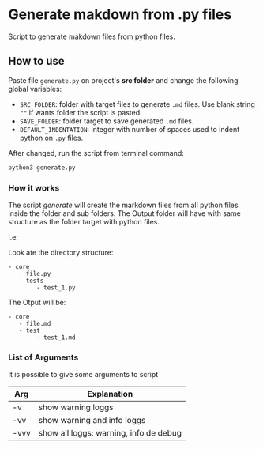 # Generate makdown from .py files

Script to generate makdown files from python files.

## How to use

Paste file `generate.py` on project's **src folder** and change the following global variables:

- `SRC_FOLDER`: folder with target files to generate `.md` files. Use blank string `""` if wants folder the script is pasted.
- `SAVE_FOLDER`: folder target to save generated `.md` files.
- `DEFAULT_INDENTATION`: Integer with number of spaces used to indent python on `.py` files.

After changed, run the script from terminal command:

```bash
python3 generate.py
```

### How it works

The script _generate_ will create the markdown files from all python files inside the folder and sub folders. The Output folder
will have with same structure as the folder target with python files.

i.e:

Look ate the directory structure:
```
- core
   - file.py
   - tests
        - test_1.py
```

The Otput will be:

```       
- core
   - file.md
   - test
        - test_1.md
```

### List of Arguments
It is possible to give some arguments to script

Arg   | Explanation
--------- | ------
-v | show warning loggs
-vv | show warning and info loggs
-vvv | show all loggs: warning, info de debug
